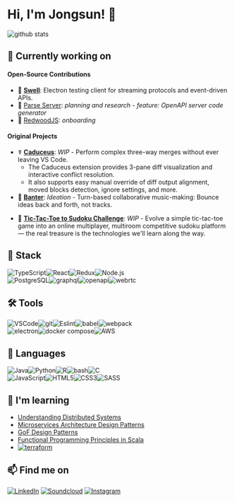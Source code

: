 # Hi, I'm Jongsun! 👋

![github stats](https://github-readme-stats.vercel.app/api?username=majorlift&include_all_commits=true&count_private=true&show_icons=true&theme=)

<!-- [![Top Langs](https://github-readme-stats.vercel.app/api/top-langs/?username=majorlift&layout=compact&langs_count=10&theme=)](https://github.com/majorlift/github-readme-stats) -->

## 🔭 Currently working on
#### Open-Source Contributions
- 🌊 [**Swell**](https://github.com/open-source-labs/swell): Electron testing client for streaming protocols and event-driven APIs.
- 🔎 [Parse Server](https://github.com/parse-community/parse-server): *planning and research - feature: OpenAPI server code generator*
- 🍄 [RedwoodJS](https://github.com/redwoodjs): *onboarding*
<!-- - ⽊ [**Sapling**](https://github.com/MajorLift/sapling/branches/all): Interactive React component hierarchy and dependency tree visualizer. -->
#### Original Projects
- ☤ [**Caduceus**](https://github.com/MajorLift/Caduceus): *WIP* - Perform complex three-way merges without ever leaving VS Code. 
  - The Caduceus extension provides 3-pane diff visualization and interactive conflict resolution. 
  - It also supports easy manual override of diff output alignment, moved blocks detection, ignore settings, and more.
- 🎹 [**Banter**](https://github.com/MajorLift/Banter):  *Ideation* - Turn-based collaborative music-making: Bounce ideas back and forth, not tracks. 
<!-- themed as turn-based game with loop-based session-view DAW, video chat, interactive cursor position sharing, and spectator gallery. 
  - Deployment: Electron client + stream-processing backend.
  - Challenges:
    - Latency compensation between shared playback and live audio feed. 
    - Discourage ensemble performance and incentivize asynchronous collaboration. Phase lock can be physically impossible to achieve over wider distances, due to speed of light being too slow.  -->
- 🧮 [**Tic-Tac-Toe to Sudoku Challenge**](https://github.com/MajorLift/tictactoe-to-sudoku-challenge): *WIP* - Evolve a simple tic-tac-toe game into an online multiplayer, multiroom competitive sudoku platform — the real treasure is the technologies we'll learn along the way. 

<!--  Github Extra Pins  -->
<!-- [![Swell](https://github-readme-stats.vercel.app/api/pin/?username=majorlift&repo=Swell&theme=)](https://github.com/open-source-labs/swell)\ -->
<!-- [![Sapling](https://github-readme-stats.vercel.app/api/pin/?username=majorlift&repo=Sapling&theme=)](https://github.com/oslabs-beta/sapling) -->

## 🥞 Stack

![TypeScript](https://img.shields.io/badge/TypeScript-007ACC?style=for-the-badge&logo=typescript&logoColor=white)![React](https://img.shields.io/badge/React-20232A?style=for-the-badge&logo=react&logoColor=61DAFB)![Redux](https://img.shields.io/badge/Redux-593D88?style=for-the-badge&logo=redux&logoColor=white)![Node.js](https://img.shields.io/badge/Node.js-43853D?style=for-the-badge&logo=node.js&logoColor=white)
\
![PostgreSQL](https://img.shields.io/badge/PostgreSQL-316192?style=for-the-badge&logo=postgresql&logoColor=white)![graphql](https://img.shields.io/badge/GraphQL-E10098?style=for-the-badge&logo=graphql&logoColor=white)![openapi](https://img.shields.io/badge/OpenAPI-6BA539?style=for-the-badge&logo=openapiinitiative&logoColor=white)![webrtc](https://img.shields.io/badge/WebRTC-4285f4?style=for-the-badge&logo=webrtc&logoColor=white)
 
## 🛠 Tools

![VSCode](https://img.shields.io/badge/VSCode-007acc?style=for-the-badge&logo=visual-studio-code&logoColor=white)![git](https://img.shields.io/badge/Git-F05032?style=for-the-badge&logo=Git&logoColor=white)![Eslint](https://img.shields.io/badge/ESLint-4B32C3?style=for-the-badge&logo=Eslint&logoColor=white)![babel](https://img.shields.io/badge/Babel-F9DC3E?style=for-the-badge&logo=babel&logoColor=white)![webpack](https://img.shields.io/badge/Webpack-8DD6F9?style=for-the-badge&logo=Webpack&logoColor=white)\
![electron](https://img.shields.io/badge/Electron-47848F?style=for-the-badge&logo=electron&logoColor=white)![docker compose](https://img.shields.io/badge/Docker_Compose-2496ED?style=for-the-badge&logo=docker&logoColor=white)![AWS](https://img.shields.io/badge/Elastic_Beanstalk-232F3E?style=for-the-badge&logo=amazon-aws&logoColor=white)

## 👄 Languages

![Java](https://img.shields.io/badge/Java-007396?style=for-the-badge&logo=java&logoColor=white)![Python](https://img.shields.io/badge/Python-F37626?style=for-the-badge&logo=python&logoColor=white)![R](https://img.shields.io/badge/R-276DC3?style=for-the-badge&logo=r&logoColor=white)![bash](https://img.shields.io/badge/BASH-4EAA25?style=for-the-badge&logo=gnubash&logoColor=white)![C](https://img.shields.io/badge/C-00599C?style=for-the-badge&logo=c&logoColor=white)\
![JavaScript](https://img.shields.io/badge/JavaScript_ES12-F7DF1E?style=for-the-badge&logo=javascript&logoColor=black)![HTML5](https://img.shields.io/badge/HTML5-E34F26?style=for-the-badge&logo=html5&logoColor=white)![CSS3](https://img.shields.io/badge/CSS3-1572B6?style=for-the-badge&logo=css3&logoColor=white)![SASS](https://img.shields.io/badge/Sass-CC6699?style=for-the-badge&logo=sass&logoColor=white)

## 🌱 I'm learning
- [Understanding Distributed Systems](https://www.amazon.com/Understanding-Distributed-Systems-distributed-applications/dp/1838430202)
- [Microservices Architecture Design Patterns](https://www.udemy.com/course/design-microservices-architecture-with-patterns-principles/)
- [GoF Design Patterns](https://www.amazon.com/Design-Patterns-Object-Oriented-Addison-Wesley-Professional-ebook/dp/B000SEIBB8)
- [Functional Programming Principles in Scala](https://www.coursera.org/learn/scala-functional-programming/)
- [![terraform](https://img.shields.io/badge/terraform-7B42BC?style=flat&logo=terraform&logoColor=white)](https://learn.hashicorp.com/collections/terraform/aws)

<!-- ![Express.js](https://img.shields.io/badge/Express.js-404D59?style=for-the-badge&logo=express&logoColor=white) -->
<!-- ![next.js](https://img.shields.io/badge/next.js-000000?style=for-the-badge&logo=next.js&logoColor=white) -->
<!-- ![angular.js](https://img.shields.io/badge/angular.js-E23237?style=for-the-badge&logo=angularjs&logoColor=black) -->
<!-- ![gatsby](https://img.shields.io/badge/gatsby-663399?style=for-the-badge&logo=gatsby&logoColor=white) -->
<!-- ![redwoodjs](https://img.shields.io/badge/redwoodjs-BF4722?style=for-the-badge&logo=redwoodjs&logoColor=white) -->

<!-- ![Tailwind CSS](https://img.shields.io/badge/Tailwind_CSS-38B2AC?style=for-the-badge&logo=tailwind-css&logoColor=white) -->
<!-- ![storybook](https://img.shields.io/badge/Storybook-FF4785?style=for-the-badge&logo=storybook&logoColor=white) -->
<!-- ![mocha](https://img.shields.io/badge/Mocha-8D6748?style=for-the-badge&logo=Mocha&logoColor=white) -->
<!-- ![chai](https://img.shields.io/badge/Chai-A30701?style=for-the-badge&logo=Chai&logoColor=white) -->
<!-- ![jest](https://img.shields.io/badge/Jest-C21325?style=for-the-badge&logo=Jest&logoColor=white)\ -->
<!-- ![prettier](https://img.shields.io/badge/Prettier-F7B93E?style=for-the-badge&logo=prettier&logoColor=white) -->
<!-- ![git kraken](https://img.shields.io/badge/git_kraken-179287?style=for-the-badge&logo=gitkraken&logoColor=white) -->

<!-- ![kubernetes](https://img.shields.io/badge/kubernetes-326CE5?style=for-the-badge&logo=kubernetes&logoColor=white) -->
<!-- ![MongoDB](https://img.shields.io/badge/MongoDB-4EA94B?style=for-the-badge&logo=mongodb&logoColor=white) -->
<!-- ![github actions](https://img.shields.io/badge/Github_Actions-2088FF?style=for-the-badge&logo=githubactions&logoColor=white) -->
<!-- ![heroku](https://img.shields.io/badge/Heroku-430098?style=for-the-badge&logo=heroku&logoColor=white) -->
<!-- ![lets_encrypt](https://img.shields.io/badge/Let's_Encrypt-003A70?style=for-the-badge&logo=letsencrypt&logoColor=white) -->

<!-- ![apache kafka](https://img.shields.io/badge/apache_kafka-231F20?style=for-the-badge&logo=apachekafka&logoColor=white) -->
<!-- ![apache cassandra](https://img.shields.io/badge/apache_cassandra-1287B1?style=for-the-badge&logo=apachecassandra&logoColor=white) -->

<!-- ![jupyter](https://img.shields.io/badge/Jupyter-F37626?style=for-the-badge&logo=jupyter&logoColor=white) -->
<!-- ![numpy](https://img.shields.io/badge/Numpy-013243?style=for-the-badge&logo=numpy&logoColor=white) -->
<!-- ![pandas](https://img.shields.io/badge/Pandas-150458?style=for-the-badge&logo=pandas&logoColor=white) -->
<!-- ![scikit-learn](https://img.shields.io/badge/Scikit_Learn-F7931E?style=for-the-badge&logo=scikit-learn&logoColor=white) -->

<!-- ![elixir](https://img.shields.io/badge/elixir-4B275F?style=for-the-badge&logo=elixir&logoColor=white) -->
<!-- ![go](https://img.shields.io/badge/go-00ADD8?style=for-the-badge&logo=go&logoColor=white) -->
<!-- ![rust](https://img.shields.io/badge/rust-000000?style=for-the-badge&logo=rust&logoColor=white) -->
<!-- ![solidity](https://img.shields.io/badge/solidity-363636?style=for-the-badge&logo=solidity&logoColor=white) -->

## 📫 Find me on

[![LinkedIn](https://img.shields.io/badge/LinkedIn-0077B5?style=for-the-badge&logo=linkedin&logoColor=white)](https://linkedin.com/in/john-jongsun-suh)
[![Soundcloud](https://img.shields.io/badge/SoundCloud-FF3300?style=for-the-badge&logo=soundcloud&logoColor=white)](https://soundcloud.com/major-lift)
[![Instagram](https://img.shields.io/badge/Instagram-E4405F?style=for-the-badge&logo=instagram&logoColor=white)](https://www.instagram.com/major.lift/)

